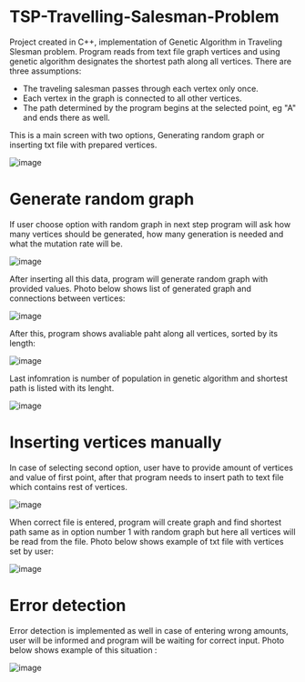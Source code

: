 # TSP-Travelling-Salesman-Problem
Project created in C++, implementation of Genetic Algorithm in Traveling Slesman problem. 
Program reads from text file graph vertices and using genetic algorithm  designates the shortest path along all vertices.
There are three assumptions:
 - The traveling salesman passes through each vertex only once.
 - Each vertex in the graph is connected to all other vertices.
 - The path determined by the program begins at the selected point, eg "A" and ends there as well. 

This is a main screen with two options, Generating random graph or inserting txt file with prepared vertices. 

![image](https://user-images.githubusercontent.com/44081987/153249835-b213e0ca-0291-42f2-9d01-e11f25f1f277.png)

# Generate random graph

If user choose option with random graph in next step program will ask how many vertices should be generated, how many generation is needed and what  the mutation rate will be. 


![image](https://user-images.githubusercontent.com/44081987/153258537-5a589f43-c0dd-4936-b597-017798247e8b.png)

After inserting all this data, program will generate random graph with provided values. Photo below shows list of generated graph and connections between vertices: 

![image](https://user-images.githubusercontent.com/44081987/153258674-2034b1a7-2457-4ec4-b65a-780721134504.png)

After this, program shows avaliable paht along all vertices, sorted by its length: 

![image](https://user-images.githubusercontent.com/44081987/153258842-d861d0ac-f9f4-4256-b248-6976d2bad509.png)

Last infomration is number of population in genetic algorithm and shortest path is listed with its lenght.

![image](https://user-images.githubusercontent.com/44081987/153258882-f3319c30-db7d-4895-ac3e-15ed3ddeb950.png)

# Inserting vertices manually

In case of selecting second option, user have to provide amount of vertices and value of first point, after that program needs to insert path to text file 
which contains rest of vertices. 

![image](https://user-images.githubusercontent.com/44081987/153260635-3eb42025-e1b5-4177-af09-9628f37fc9d3.png)

When correct file is entered, program will create graph and find shortest path same as in option number 1 with random graph but here all vertices will be read from the file. 
Photo below shows example of txt file with vertices set by user: 

![image](https://user-images.githubusercontent.com/44081987/153261424-959b9a21-0744-4843-8e8a-05b7514aa07d.png)


# Error detection 

Error detection is implemented as well in case of entering wrong amounts, user will be informed and program will be waiting for correct input.
Photo below shows example of this situation : 

![image](https://user-images.githubusercontent.com/44081987/153259301-3b729822-3462-4708-b00f-edbb722c0dda.png)



